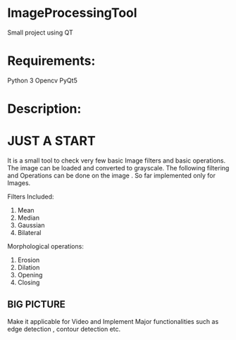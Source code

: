 # ImageProcessingTool
Small project using QT

# Requirements:
Python 3
Opencv 
PyQt5


# Description:
# JUST A START
It is a small tool to check very few basic Image filters and basic operations.
The image can be loaded and converted to grayscale. The following filtering and Operations can be done on the image .
So far implemented only for Images.
 
 Filters Included:
 1) Mean
 2) Median
 3) Gaussian
 4) Bilateral
 
 Morphological operations:
 1) Erosion
 2) Dilation
 3) Opening
 4) Closing
 
 
 
 ## BIG PICTURE
 
 Make it applicable for Video and Implement Major functionalities such as edge detection , contour detection etc. 
 
 

